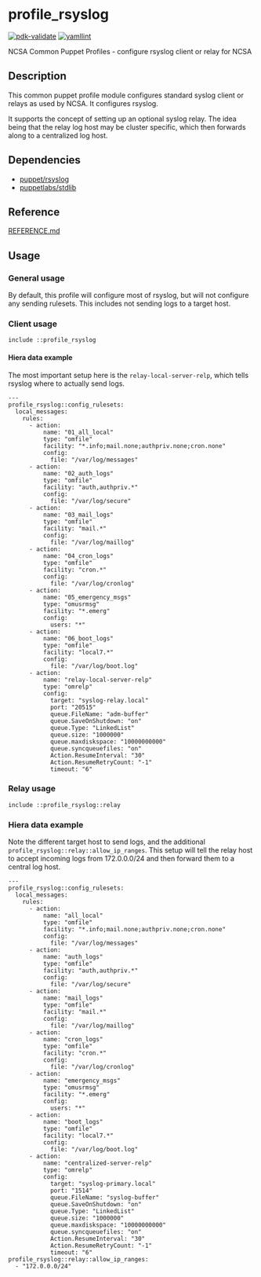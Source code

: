 # profile_rsyslog

[![pdk-validate](https://github.com/ncsa/puppet-profile_rsyslog/actions/workflows/pdk-validate.yml/badge.svg)](https://github.com/ncsa/puppet-profile_rsyslog/actions/workflows/pdk-validate.yml)
[![yamllint](https://github.com/ncsa/puppet-profile_rsyslog/actions/workflows/yamllint.yml/badge.svg)](https://github.com/ncsa/puppet-profile_rsyslog/actions/workflows/yamllint.yml)

NCSA Common Puppet Profiles - configure rsyslog client or relay for NCSA

## Description

This common puppet profile module configures standard syslog client or 
relays as used by NCSA. It configures rsyslog.

It supports the concept of setting up an optional syslog relay. The 
idea being that the relay log host may be cluster specific, which then 
forwards along to a centralized log host.


## Dependencies
- [puppet/rsyslog](https://forge.puppet.com/puppet/rsyslog)
- [puppetlabs/stdlib](https://forge.puppet.com/puppetlabs/stdlib)

 
## Reference

[REFERENCE.md](REFERENCE.md)


## Usage

### General usage

By default, this profile will configure most of rsyslog, but will not
configure any sending rulesets. This includes not sending logs to a 
target host.

### Client usage

```
include ::profile_rsyslog
```

#### Hiera data example

The most important setup here is the `relay-local-server-relp`,
which tells rsyslog where to actually send logs.

```
---
profile_rsyslog::config_rulesets:
  local_messages:
    rules:
      - action:
          name: "01_all_local"
          type: "omfile"
          facility: "*.info;mail.none;authpriv.none;cron.none"
          config:
            file: "/var/log/messages"
      - action:
          name: "02_auth_logs"
          type: "omfile"
          facility: "auth,authpriv.*"
          config:
            file: "/var/log/secure"
      - action:
          name: "03_mail_logs"
          type: "omfile"
          facility: "mail.*"
          config:
            file: "/var/log/maillog"
      - action:
          name: "04_cron_logs"
          type: "omfile"
          facility: "cron.*"
          config:
            file: "/var/log/cronlog"
      - action:
          name: "05_emergency_msgs"
          type: "omusrmsg"
          facility: "*.emerg"
          config:
            users: "*"
      - action:
          name: "06_boot_logs"
          type: "omfile"
          facility: "local7.*"
          config:
            file: "/var/log/boot.log"
      - action:
          name: "relay-local-server-relp"
          type: "omrelp"
          config:
            target: "syslog-relay.local"
            port: "20515"
            queue.FileName: "adm-buffer"
            queue.SaveOnShutdown: "on"
            queue.Type: "LinkedList"
            queue.size: "1000000"
            queue.maxdiskspace: "10000000000"
            queue.syncqueuefiles: "on"
            Action.ResumeInterval: "30"
            Action.ResumeRetryCount: "-1"
            timeout: "6" 
```

### Relay usage

```
include ::profile_rsyslog::relay
```

### Hiera data example

Note the different target host to send logs, and the additional
`profile_rsyslog::relay::allow_ip_ranges`. This setup will tell
the relay host to accept incoming logs from 172.0.0.0/24 and
then forward them to a central log host.

```
---
profile_rsyslog::config_rulesets:
  local_messages:
    rules:
      - action:
          name: "all_local"
          type: "omfile"
          facility: "*.info;mail.none;authpriv.none;cron.none"
          config:
            file: "/var/log/messages"
      - action:
          name: "auth_logs"
          type: "omfile"
          facility: "auth,authpriv.*"
          config:
            file: "/var/log/secure"
      - action:
          name: "mail_logs"
          type: "omfile"
          facility: "mail.*"
          config:
            file: "/var/log/maillog"
      - action:
          name: "cron_logs"
          type: "omfile"
          facility: "cron.*"
          config:
            file: "/var/log/cronlog"
      - action:
          name: "emergency_msgs"
          type: "omusrmsg"
          facility: "*.emerg"
          config:
            users: "*"
      - action:
          name: "boot_logs"
          type: "omfile"
          facility: "local7.*"
          config:
            file: "/var/log/boot.log"
      - action:
          name: "centralized-server-relp"
          type: "omrelp"
          config:
            target: "syslog-primary.local"
            port: "1514"
            queue.FileName: "syslog-buffer"
            queue.SaveOnShutdown: "on"
            queue.Type: "LinkedList"
            queue.size: "1000000"
            queue.maxdiskspace: "10000000000"
            queue.syncqueuefiles: "on"
            Action.ResumeInterval: "30"
            Action.ResumeRetryCount: "-1"
            timeout: "6"
profile_rsyslog::relay::allow_ip_ranges:
  - "172.0.0.0/24"
```

